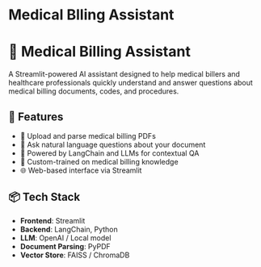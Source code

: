 # Medical Blling Assistant

# 🏥 Medical Billing Assistant

A Streamlit-powered AI assistant designed to help medical billers and healthcare professionals quickly understand and answer questions about medical billing documents, codes, and procedures.

## 🚀 Features

- 📄 Upload and parse medical billing PDFs
- 🤖 Ask natural language questions about your document
- 💬 Powered by LangChain and LLMs for contextual QA
- 🧠 Custom-trained on medical billing knowledge
- 🌐 Web-based interface via Streamlit

## 📦 Tech Stack

- **Frontend**: Streamlit
- **Backend**: LangChain, Python
- **LLM**: OpenAI / Local model
- **Document Parsing**: PyPDF
- **Vector Store**: FAISS / ChromaDB
